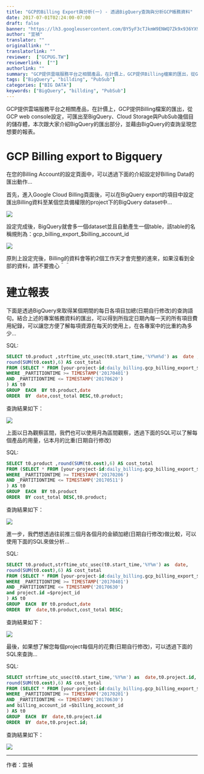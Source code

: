 ```yaml
---
title: "GCP的Billing Export與分析(一) - 透過BigQuery查詢與分析GCP帳務資料"
date: 2017-07-01T02:24:00-07:00
draft: false
banner: "https://lh3.googleusercontent.com/BY5yF3cTJkmW9ENWQ7Zk9x936YX96hUuj2XS3jyj-Byofg-00GPcN1rwlSAVKvzSVU7dmRJtQsdMb7fnLfzv3hQitfgHxTHaTopKaBbVchfW4VH7k4DJtQ2ZWBxHbRvleGokiofh"
author: "宜禎"
translator: ""
originallink: ""
translatorlink: ""
reviewer:  ["GCPUG.TW"]
reviewerlink:  [""]
authorlink: ""
summary: "GCP提供雲端服務平台之相關產品，在計價上，GCP提供Billing檔案的匯出，從GCP web console設定，可匯出至BigQuery、Cloud Storage與PubSub幾個目的儲存體，本次跟大家介紹BigQuery的匯出部分，並藉由BigQuery的查詢呈現您想要的報表。"
tags: ["BigQuery", "billding", "PubSub"]
categories: ["BIG DATA"]
keywords: ["BigQuery", "billding", "PubSub"]
---
```


GCP提供雲端服務平台之相關產品，在計價上，GCP提供Billing檔案的匯出，從GCP web console設定，可匯出至BigQuery、Cloud Storage與PubSub幾個目的儲存體，本次跟大家介紹BigQuery的匯出部分，並藉由BigQuery的查詢呈現您想要的報表。

GCP Billing export to Bigquery
==============================

在您的Billing Account的設定頁面中，可以透過下面的介紹設定好Billing Data的匯出動作...

  

首先，進入Google Cloud Billing頁面後，可以在BigQuery export的項目中設定匯出Billing資料至某個您具備權限的project下的BigQuery dataset中...

  

![](https://lh3.googleusercontent.com/BY5yF3cTJkmW9ENWQ7Zk9x936YX96hUuj2XS3jyj-Byofg-00GPcN1rwlSAVKvzSVU7dmRJtQsdMb7fnLfzv3hQitfgHxTHaTopKaBbVchfW4VH7k4DJtQ2ZWBxHbRvleGokiofh)

  

設定完成後，BigQuery就會多一個dataset並且自動產生一個table，該table的名稱規則為：gcp\_billing\_export\_$billing\_account\_id

  

![](https://lh6.googleusercontent.com/2kF2HWwq44X_pVjGrd2n5Za1iNDvbBfpcLBjt0vcwvOgXe5z9pE6P8C41ypYSqi8V-3rCh1R7fkVImDqrcKIcMdjqZ40Cvn30LCXpKfIknQCmawlsoOF8us_pQq8hYQiZZoWZ5N8)

  

原則上設定完後，Billing的資料會等約2個工作天才會完整的進來，如果沒看到全部的資料，請不要擔心＾＾

建立報表
====

下面是透過BigQuery來取得某個期間的每日各項目加總(日期自行修改)的查詢語句。結合上述的專案帳務資料的匯出，可以得到所指定日期內每一天的所有項目費用紀錄，可以讓您方便了解每項資源在每天的使用上，在各專案中的比重約為多少...

  

SQL:
```sql
SELECT t0.product ,strftime_utc_usec(t0.start_time,'%Y%m%d') as  date ,  
round(SUM(t0.cost),6) AS cost_total  
FROM (SELECT * FROM [your-project-id:daily_billing.gcp_billing_export_$billing_account_id]  
WHERE _PARTITIONTIME >= TIMESTAMP('20170401')  
AND _PARTITIONTIME <= TIMESTAMP('20170620')  
) AS t0  
GROUP  EACH  BY t0.product,date  
ORDER  BY  date,cost_total DESC,t0.product;
```
  

查詢結果如下：

![](https://lh5.googleusercontent.com/tT1KQZucfc8pcP_KGzofOSlr1eym_ms7y8oWJRBdmXbJiwGFFnlHqabmY-3Afq3tZIwfplqltG_bX8S0CfuQoP2BOfBvYnZoQxJBAU_jiblx9DUb0Up8DV2LF2yzYsHXP0W0ruJz)

  

上面以日為觀察區間，我們也可以使用月為區間觀察，透過下面的SQL可以了解每個產品的用量，佔本月的比重(日期自行修改)

  

SQL:
```sql
SELECT t0.product ,round(SUM(t0.cost),6) AS cost_total  
FROM (SELECT * FROM [your-project-id:daily_billing.gcp_billing_export_$billing_account_id]  
WHERE _PARTITIONTIME >= TIMESTAMP('20170206')  
AND _PARTITIONTIME <= TIMESTAMP('20170511')  
) AS t0  
GROUP  EACH  BY t0.product  
ORDER  BY cost_total DESC,t0.product;
```
  

查詢結果如下：

![](https://lh5.googleusercontent.com/cYbgfD8Nnbnmt4o1XWo75LSwL7np4c47mngYevEaG_pFG_SKyYAjhUhyv61g7nQ6GFySyNqsQtyNEUlPVPWOO5z6br667kRjQIEClesqCyqCSseAIlG5xX5t8w1PiG4DlyC2zuFt)

  

進一步，我們想透過往前推三個月各個月的金額加總(日期自行修改)做比較，可以使用下面的SQL來做分析...

  

SQL:
```sql
SELECT t0.product,strftime_utc_usec(t0.start_time,'%Y%m') as  date,  
round(SUM(t0.cost),6) AS cost_total  
FROM (SELECT * FROM [your-project-id:daily_billing.gcp_billing_export_$billing_account_id]  
WHERE _PARTITIONTIME >= TIMESTAMP('20170401')  
AND _PARTITIONTIME <= TIMESTAMP('20170630')  
and project.id =$project_id  
) AS t0  
GROUP  EACH  BY t0.product,date  
ORDER  BY  date,t0.product,cost_total DESC;
```
  
查詢結果如下：  

![](https://lh4.googleusercontent.com/kUVgPjeBEoDC0qxmw519gDWYaR5N2YuwvZaQF8cGAAhpRuB3VEBq-CPVm26JIGy0ktc7R8XBV_uE6oV4gzpSEMCgRpisQ5lq01oBUDDmML30sfJmv07gFWVhUh_mN20ZF1aiwI4m)

  

最後，如果想了解您每個project每個月的花費(日期自行修改)，可以透過下面的SQL來查詢...

  

SQL:

```sql
SELECT strftime_utc_usec(t0.start_time,'%Y%m') as  date,t0.project.id,  
round(SUM(t0.cost),6) AS cost_total  
FROM (SELECT * FROM [your-project-id:daily_billing.gcp_billing_export_$billing_account_id]  
WHERE _PARTITIONTIME >= TIMESTAMP('20170201')  
AND _PARTITIONTIME <= TIMESTAMP('20170630')  
and billing_account_id =$billing_account_id  
) AS t0  
GROUP  EACH  BY  date,t0.project.id  
ORDER  BY  date,t0.project.id;
```
  

查詢結果如下：

![](https://lh4.googleusercontent.com/v6bW98j6YooB5WoomMrMctybcIjJCgOARzpgXaJDQt9fu__6gAbzk_UY0sMkRTyiQYZt_81kpuUk52gHQrbEpusgpvXLDQ-obsX4MqSsbUGNHX8Z7AO4BokiZUcJNli1hCoK_pNc)

  


  
--- 

作者：宜禎